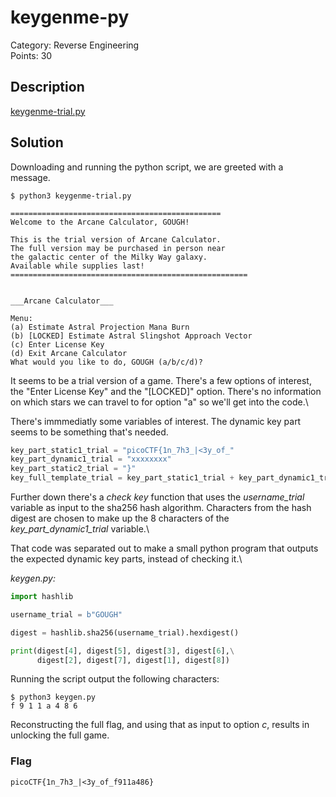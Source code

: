 # keygenme-py
Category: Reverse Engineering\
Points: 30

## Description
[keygenme-trial.py](https://mercury.picoctf.net/static/b016c61bd2cc0be05a59da1dde67a2ac/keygenme-trial.py)

## Solution
Downloading and running the python script, we are greeted with a message.
```
$ python3 keygenme-trial.py 

===============================================
Welcome to the Arcane Calculator, GOUGH!

This is the trial version of Arcane Calculator.
The full version may be purchased in person near
the galactic center of the Milky Way galaxy. 
Available while supplies last!
=====================================================


___Arcane Calculator___

Menu:
(a) Estimate Astral Projection Mana Burn
(b) [LOCKED] Estimate Astral Slingshot Approach Vector
(c) Enter License Key
(d) Exit Arcane Calculator
What would you like to do, GOUGH (a/b/c/d)?
```

It seems to be a trial version of a game. There's a few options of interest, the "Enter License Key" and the "[LOCKED]" option. There's no information on which stars we can travel to for option "a" so we'll get into the code.\

There's immmediatly some variables of interest. The dynamic key part seems to be something that's needed.
```python
key_part_static1_trial = "picoCTF{1n_7h3_|<3y_of_"
key_part_dynamic1_trial = "xxxxxxxx"
key_part_static2_trial = "}"
key_full_template_trial = key_part_static1_trial + key_part_dynamic1_trial + key_part_static2_trial
```

Further down there's a *check key* function that uses the *username_trial* variable as input to the sha256 hash algorithm. Characters from the hash digest are chosen to make up the 8 characters of the *key_part_dynamic1_trial* variable.\

That code was separated out to make a small python program that outputs the expected dynamic key parts, instead of checking it.\

*keygen.py:*
```python
import hashlib

username_trial = b"GOUGH"

digest = hashlib.sha256(username_trial).hexdigest()

print(digest[4], digest[5], digest[3], digest[6],\
      digest[2], digest[7], digest[1], digest[8])
```

Running the script output the following characters:
```
$ python3 keygen.py 
f 9 1 1 a 4 8 6
```

Reconstructing the full flag, and using that as input to option *c*, results in unlocking the full game.

### Flag
```
picoCTF{1n_7h3_|<3y_of_f911a486}
```